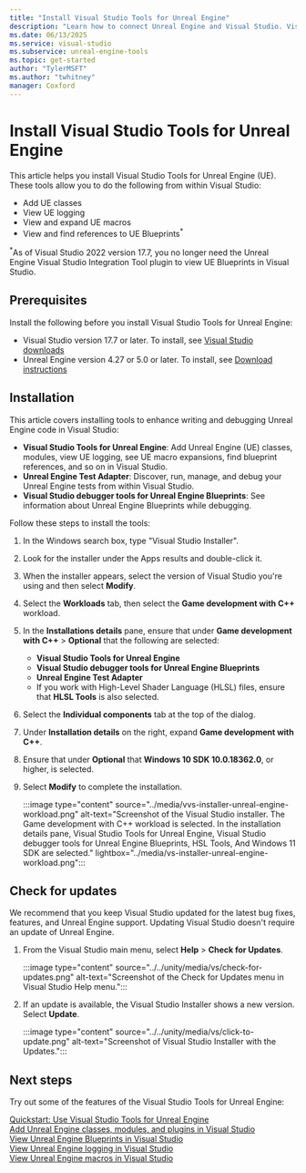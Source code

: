 ```yaml
---
title: "Install Visual Studio Tools for Unreal Engine"
description: "Learn how to connect Unreal Engine and Visual Studio. Visual Studio Tools for Unreal Engine offers support for writing and debugging C++ Unreal Engine games."
ms.date: 06/13/2025
ms.service: visual-studio
ms.subservice: unreal-engine-tools
ms.topic: get-started
author: "TylerMSFT"
ms.author: "twhitney"
manager: Coxford
---
```


# Install Visual Studio Tools for Unreal Engine

This article helps you install Visual Studio Tools for Unreal Engine (UE). These tools allow you to do the following from within Visual Studio:

- Add UE classes
- View UE logging
- View and expand UE macros
- View and find references to UE Blueprints<sup>*</sup>

<sup>*</sup>As of Visual Studio 2022 version 17.7, you no longer need the Unreal Engine Visual Studio Integration Tool plugin to view UE Blueprints in Visual Studio.

## Prerequisites

Install the following before you install Visual Studio Tools for Unreal Engine:

- Visual Studio version 17.7 or later. To install, see [Visual Studio downloads](https://visualstudio.microsoft.com/downloads/?cid=learn-onpage-download-cta)
- Unreal Engine version 4.27 or 5.0 or later. To install, see [Download instructions](https://www.unrealengine.com/download)

## Installation

This article covers installing tools to enhance writing and debugging Unreal Engine code in Visual Studio:

- **Visual Studio Tools for Unreal Engine**: Add Unreal Engine (UE) classes, modules, view UE logging, see UE macro expansions, find blueprint references, and so on in Visual Studio.
- **Unreal Engine Test Adapter**: Discover, run, manage, and debug your Unreal Engine tests from within Visual Studio.
- **Visual Studio debugger tools for Unreal Engine Blueprints**: See information about Unreal Engine Blueprints while debugging.

Follow these steps to install the tools:

1. In the Windows search box, type "Visual Studio Installer".
1. Look for the installer under the Apps results and double-click it.
1. When the installer appears, select the version of Visual Studio you're using and then select **Modify**.
1. Select the **Workloads** tab, then select the **Game development with C++** workload.
1. In the **Installations details** pane, ensure that under **Game development with C++** > **Optional** that the following are selected:
    - **Visual Studio Tools for Unreal Engine**
    - **Visual Studio debugger tools for Unreal Engine Blueprints**
    - **Unreal Engine Test Adapter**
    - If you work with High-Level Shader Language (HLSL) files, ensure that **HLSL Tools** is also selected.
1. Select the **Individual components** tab at the top of the dialog.
1. Under **Installation details** on the right, expand **Game development with C++**.
1. Ensure that under **Optional** that **Windows 10 SDK 10.0.18362.0**, or higher, is selected.
1. Select **Modify** to complete the installation.

   :::image type="content" source="../media/vvs-installer-unreal-engine-workload.png" alt-text="Screenshot of the Visual Studio installer. The Game development with C++ workload is selected. In the installation details pane, Visual Studio Tools for Unreal Engine, Visual Studio debugger tools for Unreal Engine Blueprints, HSL Tools, And Windows 11 SDK are selected." lightbox="../media/vs-installer-unreal-engine-workload.png":::

## Check for updates

We recommend that you keep Visual Studio updated for the latest bug fixes, features, and Unreal Engine support. Updating Visual Studio doesn't require an update of Unreal Engine.

1. From the Visual Studio main menu, select **Help** > **Check for Updates**.

   :::image type="content" source="../../unity/media/vs/check-for-updates.png" alt-text="Screenshot of the Check for Updates menu in Visual Studio Help menu.":::

1. If an update is available, the Visual Studio Installer shows a new version. Select **Update**.

   :::image type="content" source="../../unity/media/vs/click-to-update.png" alt-text="Screenshot of Visual Studio Installer with the Updates.":::

## Next steps

Try out some of the features of the Visual Studio Tools for Unreal Engine:

[Quickstart: Use Visual Studio Tools for Unreal Engine](vs-tools-unreal-quickstart.md)\
[Add Unreal Engine classes, modules, and plugins in Visual Studio](vs-tools-unreal-add-class-module-plugin.md)\
[View Unreal Engine Blueprints in Visual Studio](vs-tools-unreal-view-blueprints.md)\
[View Unreal Engine logging in Visual Studio](vs-tools-unreal-logging.md)\
[View Unreal Engine macros in Visual Studio](vs-tools-unreal-view-macros.md)
